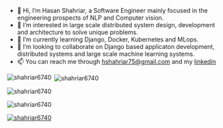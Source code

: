 - 👋 Hi, I’m Hasan Shahriar, a Software Engineer mainly focused in the engineering prospects of NLP and Computer vision.
- 👀 I’m interested in large scale distributed system design, development and architecture to solve unique problems.
- 🌱 I’m currently learning Django, Docker, Kubernetes and MLops.
- 💞️ I’m looking to collaborate on Django based applicaton development, distributed systems and large scale machine learning systems.
- 📫 You can reach me through hshahriar75@gmail.com and my [linkedin](https://www.linkedin.com/in/mshahriar/)


<!--Github Stats-->
<!--Github Stats-->
<p><img align="left" src="https://github-readme-stats.vercel.app/api/top-langs?username=shahriar6740&show_icons=true&locale=en&layout=compact" alt="shahriar6740" /></p>

<p>&nbsp;<img align="center" src="https://github-readme-stats.vercel.app/api?username=shahriar6740&show_icons=true&locale=en" alt="shahriar6740" /></p>

<p><img align="center" src="https://github-readme-streak-stats.herokuapp.com/?user=shahriar6740&" alt="shahriar6740" /></p>



<p align="left"> <img src="https://komarev.com/ghpvc/?username=shahriar6740&label=Profile%20views&color=0e75b6&style=flat" alt="shahriar6740" /> </p>

<p align="left"> <a href="https://github.com/ryo-ma/github-profile-trophy"><img src="https://github-profile-trophy.vercel.app/?username=shahriar6740" alt="shahriar6740" /></a> </p>


<!---
shahriar6740/shahriar6740 is a ✨ special ✨ repository because its `README.md` (this file) appears on your GitHub profile.
You can click the Preview link to take a look at your changes.
--->
